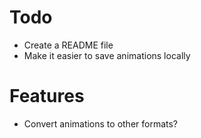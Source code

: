 # Todo

* Create a README file
* Make it easier to save animations locally


# Features

* Convert animations to other formats?